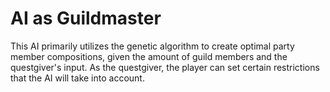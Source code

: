 # AI as Guildmaster
This AI primarily utilizes the genetic algorithm to create optimal party member compositions, given the amount of guild members and the questgiver's input. As the questgiver, the player can set certain restrictions that the AI will take into account.
